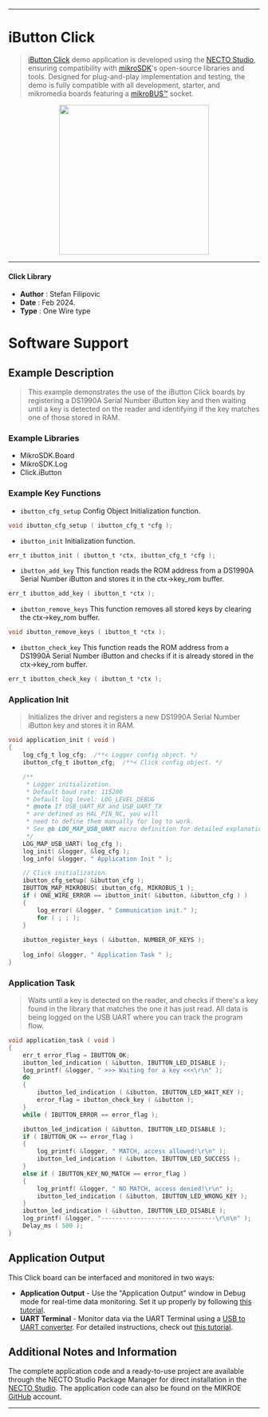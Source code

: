 
---
# iButton Click

> [iButton Click](https://www.mikroe.com/?pid_product=MIKROE-3045) demo application is developed using
the [NECTO Studio](https://www.mikroe.com/necto), ensuring compatibility with [mikroSDK](https://www.mikroe.com/mikrosdk)'s
open-source libraries and tools. Designed for plug-and-play implementation and testing, the demo is fully compatible with
all development, starter, and mikromedia boards featuring a [mikroBUS&trade;](https://www.mikroe.com/mikrobus) socket.

<p align="center">
  <img src="https://www.mikroe.com/?pid_product=MIKROE-3045&image=1" height=300px>
</p>

---

#### Click Library

- **Author**        : Stefan Filipovic
- **Date**          : Feb 2024.
- **Type**          : One Wire type

# Software Support

## Example Description

> This example demonstrates the use of the iButton Click boards by registering a DS1990A Serial Number iButton
key and then waiting until a key is detected on the reader and identifying if the key matches one of those stored in RAM.

### Example Libraries

- MikroSDK.Board
- MikroSDK.Log
- Click.iButton

### Example Key Functions

- `ibutton_cfg_setup` Config Object Initialization function.
```c
void ibutton_cfg_setup ( ibutton_cfg_t *cfg );
```

- `ibutton_init` Initialization function.
```c
err_t ibutton_init ( ibutton_t *ctx, ibutton_cfg_t *cfg );
```

- `ibutton_add_key` This function reads the ROM address from a DS1990A Serial Number iButton and stores it in the ctx->key_rom buffer.
```c
err_t ibutton_add_key ( ibutton_t *ctx );
```

- `ibutton_remove_keys` This function removes all stored keys by clearing the ctx->key_rom buffer.
```c
void ibutton_remove_keys ( ibutton_t *ctx );
```

- `ibutton_check_key` This function reads the ROM address from a DS1990A Serial Number iButton and checks if it is already stored in the ctx->key_rom buffer.
```c
err_t ibutton_check_key ( ibutton_t *ctx );
```

### Application Init

> Initializes the driver and registers a new DS1990A Serial Number iButton key and stores it in RAM.

```c
void application_init ( void )
{
    log_cfg_t log_cfg;  /**< Logger config object. */
    ibutton_cfg_t ibutton_cfg;  /**< Click config object. */

    /** 
     * Logger initialization.
     * Default baud rate: 115200
     * Default log level: LOG_LEVEL_DEBUG
     * @note If USB_UART_RX and USB_UART_TX 
     * are defined as HAL_PIN_NC, you will 
     * need to define them manually for log to work. 
     * See @b LOG_MAP_USB_UART macro definition for detailed explanation.
     */
    LOG_MAP_USB_UART( log_cfg );
    log_init( &logger, &log_cfg );
    log_info( &logger, " Application Init " );

    // Click initialization.
    ibutton_cfg_setup( &ibutton_cfg );
    IBUTTON_MAP_MIKROBUS( ibutton_cfg, MIKROBUS_1 );
    if ( ONE_WIRE_ERROR == ibutton_init( &ibutton, &ibutton_cfg ) ) 
    {
        log_error( &logger, " Communication init." );
        for ( ; ; );
    }
    
    ibutton_register_keys ( &ibutton, NUMBER_OF_KEYS );
    
    log_info( &logger, " Application Task " );
}
```

### Application Task

> Waits until a key is detected on the reader, and checks if there's a key found in the library that matches the one it has just read.
All data is being logged on the USB UART where you can track the program flow.

```c
void application_task ( void )
{
    err_t error_flag = IBUTTON_OK;
    ibutton_led_indication ( &ibutton, IBUTTON_LED_DISABLE );
    log_printf( &logger, " >>> Waiting for a key <<<\r\n" );
    do
    {
        ibutton_led_indication ( &ibutton, IBUTTON_LED_WAIT_KEY );
        error_flag = ibutton_check_key ( &ibutton );
    }
    while ( IBUTTON_ERROR == error_flag );

    ibutton_led_indication ( &ibutton, IBUTTON_LED_DISABLE );
    if ( IBUTTON_OK == error_flag )
    {
        log_printf( &logger, " MATCH, access allowed!\r\n" );
        ibutton_led_indication ( &ibutton, IBUTTON_LED_SUCCESS );
    }
    else if ( IBUTTON_KEY_NO_MATCH == error_flag )
    {
        log_printf( &logger, " NO MATCH, access denied!\r\n" );
        ibutton_led_indication ( &ibutton, IBUTTON_LED_WRONG_KEY );
    }
    ibutton_led_indication ( &ibutton, IBUTTON_LED_DISABLE );
    log_printf( &logger, "--------------------------------\r\n\n" );
    Delay_ms ( 500 );
}
```

## Application Output

This Click board can be interfaced and monitored in two ways:
- **Application Output** - Use the "Application Output" window in Debug mode for real-time data monitoring.
Set it up properly by following [this tutorial](https://www.youtube.com/watch?v=ta5yyk1Woy4).
- **UART Terminal** - Monitor data via the UART Terminal using
a [USB to UART converter](https://www.mikroe.com/click/interface/usb?interface*=uart,uart). For detailed instructions,
check out [this tutorial](https://help.mikroe.com/necto/v2/Getting%20Started/Tools/UARTTerminalTool).

## Additional Notes and Information

The complete application code and a ready-to-use project are available through the NECTO Studio Package Manager for 
direct installation in the [NECTO Studio](https://www.mikroe.com/necto). The application code can also be found on
the MIKROE [GitHub](https://github.com/MikroElektronika/mikrosdk_click_v2) account.

---
